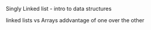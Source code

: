 Singly Linked list - intro to data structures

linked lists vs Arrays 
addvantage of one over the other

